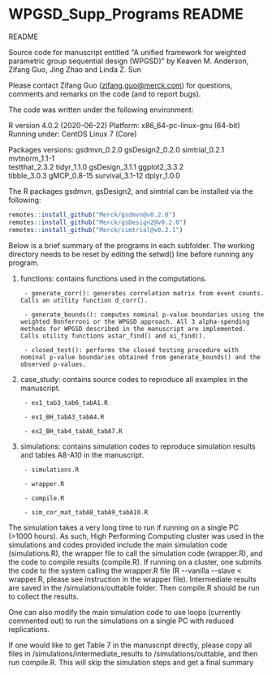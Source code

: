 # WPGSD_Supp_Programs README

README

Source code for manuscript entitled "A unified framework for weighted parametric group sequential design (WPGSD)" by Keaven M. Anderson, Zifang Guo, Jing Zhao and Linda Z. Sun

Please contact Zifang Guo (zifang.guo@merck.com) for questions, comments and remarks on the code (and to report bugs). 

The code was written under the following environment:

R version 4.0.2 (2020-06-22)
Platform: x86_64-pc-linux-gnu (64-bit)
Running under: CentOS Linux 7 (Core)

Packages versions:
gsdmvn_0.2.0        gsDesign2_0.2.0     simtrial_0.2.1      mvtnorm_1.1-1      
testthat_2.3.2      tidyr_1.1.0         gsDesign_3.1.1      ggplot2_3.3.2      
tibble_3.0.3        gMCP_0.8-15         survival_3.1-12     dplyr_1.0.0           

The R packages gsdmvn, gsDesign2, and simtrial can be installed via the following:
```r
remotes::install_github("Merck/gsdmvn@v0.2.0")
remotes::install_github("Merck/gsDesign2@v0.2.0")
remotes::install_github("Merck/simtrial@v0.2.1")
```


Below is a brief summary of the programs in each subfolder. The working directory needs to be reset by editing the setwd() line before running any program.

1. functions: contains functions used in the computations.

        - generate_corr(): generates correlation matrix from event counts. Calls an utility function d_corr(). 
        
        - generate_bounds(): computes nominal p-value boundaries using the weighted Bonferroni or the WPGSD approach. All 3 alpha-spending methods for WPGSD described in the manuscript are implemented. Calls utility functions astar_find() and xi_find().
        
        - closed_test(): performs the closed testing procedure with nominal p-value boundaries obtained from generate_bounds() and the observed p-values.
        
        
2. case_study: contains source codes to reproduce all examples in the manuscript.

        - ex1_tab3_tab6_tabA1.R
        
        - ex1_BH_tabA3_tabA4.R
        
        - ex2_BH_tab4_tabA6_tabA7.R
        


3. simulations: contains simulation codes to reproduce simulation results and tables A8-A10 in the manuscript. 

        - simulations.R
        
        - wrapper.R
        
        - compile.R
        
        - sim_cor_mat_tabA8_tabA9_tabA10.R
        
The simulation takes a very long time to run if running on a single PC (>1000 hours). As such, High Performing Computing cluster was used in the simulations and codes provided include the main simulation code (simulations.R), the wrapper file to call the simulation code (wrapper.R), and the code to compile results (compile.R). If running on a cluster, one submits the code to the system calling the wrapper.R file (R --vanilla --slave < wrapper.R, please see instruction in the wrapper file). Intermediate results are saved in the /simulations/outtable folder. Then compile.R should be run to collect the results.

One can also modify the main simulation code to use loops (currently commented out) to run the simulations on a single PC with reduced replications.

If one would like to get Table 7 in the manuscript directly, please copy all files in /simulations/intermediate_results to /simulations/outtable, and then run compile.R. This will skip the simulation steps and get a final summary

